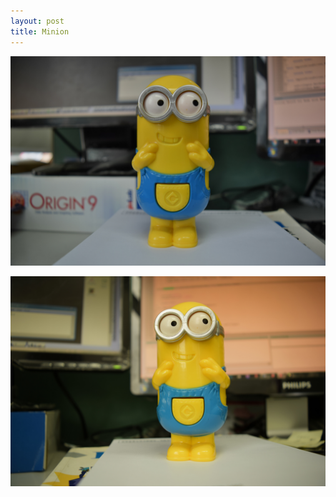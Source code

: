 ```yaml
---
layout: post
title: Minion
---
```



![DSC0002.jpg](https://github.com/comacros/comacros.github.io/raw/master/images/DSC_0002_WEB.jpg)


![DSC0003.jpg](https://github.com/comacros/comacros.github.io/raw/master/images/DSC_0003_WEB.jpg)
